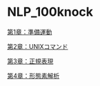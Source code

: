 # NLP_100knock

[第1章：準備運動](https://colab.research.google.com/drive/1hj6nx8XVwjKwVP-VInbinZ6n45TjjexP?usp=sharing)

[第2章：UNIXコマンド](https://colab.research.google.com/drive/1GoCRZUJ7V478MDM6qIZB2FexRcFtG811?usp=sharing)

[第3章：正規表現](https://colab.research.google.com/drive/1e3FBo9vt4Q7pHPS57BZwr8bTC0nSFn2X?usp=sharing)

[第4章：形態素解析](https://colab.research.google.com/drive/1-C5WrrH6lA3ShtI2wKFiQOjWX6CBmDtM?usp=sharing)
